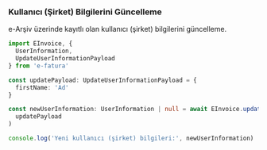 ### Kullanıcı (Şirket) Bilgilerini Güncelleme

e-Arşiv üzerinde kayıtlı olan kullanıcı (şirket) bilgilerini güncelleme.

```typescript
import EInvoice, {
  UserInformation,
  UpdateUserInformationPayload
} from 'e-fatura'

const updatePayload: UpdateUserInformationPayload = {
  firstName: 'Ad'
}

const newUserInformation: UserInformation | null = await EInvoice.updateUserInformation(
  updatePayload
)

console.log('Yeni kullanıcı (şirket) bilgileri:', newUserInformation)
```
